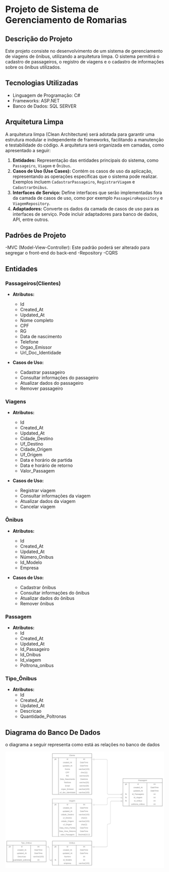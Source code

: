 # Projeto de Sistema de Gerenciamento de Romarias 

## Descrição do Projeto

Este projeto consiste no desenvolvimento de um sistema de gerenciamento de viagens de ônibus, utilizando a arquitetura limpa. O sistema permitirá o cadastro de passageiros, o registro de viagens e o cadastro de informações sobre os ônibus utilizados.


## Tecnologias Utilizadas

- Linguagem de Programação:  C#
- Frameworks: ASP.NET
- Banco de Dados: SQL SERVER 

## Arquitetura Limpa

A arquitetura limpa (Clean Architecture) será adotada para garantir uma estrutura modular e independente de frameworks, facilitando a manutenção e testabilidade do código. A arquitetura será organizada em camadas, como apresentado a seguir:

1. **Entidades:** Representação das entidades principais do sistema, como `Passageiro`, `Viagem` e `Ônibus`.
2. **Casos de Uso (Use Cases):** Contém os casos de uso da aplicação, representando as operações específicas que o sistema pode realizar. Exemplos incluem `CadastrarPassageiro`, `RegistrarViagem` e `CadastrarOnibus`.
3. **Interfaces de Serviço:** Define interfaces que serão implementadas fora da camada de casos de uso, como por exemplo `PassageiroRepository` e `ViagemRepository`.
4. **Adaptadores:** Converte os dados da camada de casos de uso para as interfaces de serviço. Pode incluir adaptadores para banco de dados, API, entre outros.


## Padrões de Projeto 
-MVC (Model-View-Controller): Este padrão poderá ser alterado para segregar o front-end do back-end
-Repository
-CQRS


## Entidades

### Passageiros(Clientes)

- **Atributos:**
  - Id
  - Created_At
  - Updated_At
  - Nome completo
  - CPF
  - RG
  - Data de nascimento
  - Telefone
  - Orgao_Emissor
  - Url_Doc_Identidade

- **Casos de Uso:**
  - Cadastrar passageiro
  - Consultar informações do passageiro
  - Atualizar dados do passageiro
  - Remover passageiro

### Viagens

- **Atributos:**
  - Id
  - Created_At
  - Updated_At
  - Cidade_Destino
  - Uf_Destino
  - Cidade_Origem
  - Uf_Origem
  - Data e horário de partida
  - Data e horário de retorno
  - Valor_Passagem

- **Casos de Uso:**
  - Registrar viagem
  - Consultar informações da viagem
  - Atualizar dados da viagem
  - Cancelar viagem

### Ônibus

- **Atributos:**
  - Id
  - Created_At
  - Updated_At
  - Número_Onibus
  - Id_Modelo
  - Empresa

- **Casos de Uso:**
  - Cadastrar ônibus
  - Consultar informações do ônibus
  - Atualizar dados do ônibus
  - Remover ônibus

### Passagem

- **Atributos:**
  - Id
  - Created_At
  - Updated_At
  - Id_Passageiro
  - Id_Onibus
  - Id_viagem
  - Poltrona_onibus

### Tipo_Ônibus

- **Atributos:**
  - Id
  - Created_At
  - Updated_At
  - Descricao
  - Quantidade_Poltronas

## Diagrama do Banco De Dados
o diagrama a seguir representa como está as relaçôes no banco de dados 


<img src="Imagens_Readme/diagrama Er Travel_Software.png" alt="Diagram ER" >



